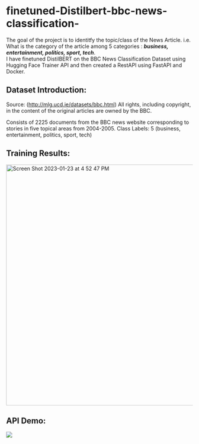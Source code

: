 # finetuned-Distilbert-bbc-news-classification-

The goal of the project is to identitfy the topic/class of the News Article. i.e. What is the category of the article among 5 categories : ***business, entertainment, politics, sport, tech***. </br>
I have finetuned DistilBERT on the BBC News Classification Dataset using Hugging Face Trainer API and then created a RestAPI using FastAPI and Docker.

## Dataset Introduction: 

Source: (http://mlg.ucd.ie/datasets/bbc.html)
All rights, including copyright, in the content of the original articles are owned by the BBC.</br>

Consists of 2225 documents from the BBC news website corresponding to stories in five topical areas from 2004-2005.
Class Labels: 5 (business, entertainment, politics, sport, tech)


## Training Results:
<img width="650" alt="Screen Shot 2023-01-23 at 4 52 47 PM" src="https://user-images.githubusercontent.com/63723023/214170795-e32bae52-bb69-4f80-814a-25169d8cf126.png">

## API Demo:
![](distilbert_api-demo.gif)






